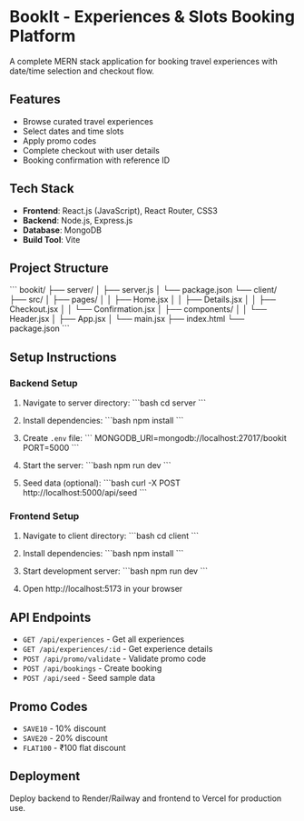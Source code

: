 # BookIt - Experiences & Slots Booking Platform

A complete MERN stack application for booking travel experiences with date/time selection and checkout flow.

## Features

- Browse curated travel experiences
- Select dates and time slots
- Apply promo codes
- Complete checkout with user details
- Booking confirmation with reference ID

## Tech Stack

- **Frontend**: React.js (JavaScript), React Router, CSS3
- **Backend**: Node.js, Express.js
- **Database**: MongoDB
- **Build Tool**: Vite

## Project Structure

\`\`\`
bookit/
├── server/
│   ├── server.js
│   └── package.json
└── client/
    ├── src/
    │   ├── pages/
    │   │   ├── Home.jsx
    │   │   ├── Details.jsx
    │   │   ├── Checkout.jsx
    │   │   └── Confirmation.jsx
    │   ├── components/
    │   │   └── Header.jsx
    │   ├── App.jsx
    │   └── main.jsx
    ├── index.html
    └── package.json
\`\`\`

## Setup Instructions

### Backend Setup

1. Navigate to server directory:
   \`\`\`bash
   cd server
   \`\`\`

2. Install dependencies:
   \`\`\`bash
   npm install
   \`\`\`

3. Create `.env` file:
   \`\`\`
   MONGODB_URI=mongodb://localhost:27017/bookit
   PORT=5000
   \`\`\`

4. Start the server:
   \`\`\`bash
   npm run dev
   \`\`\`

5. Seed data (optional):
   \`\`\`bash
   curl -X POST http://localhost:5000/api/seed
   \`\`\`

### Frontend Setup

1. Navigate to client directory:
   \`\`\`bash
   cd client
   \`\`\`

2. Install dependencies:
   \`\`\`bash
   npm install
   \`\`\`

3. Start development server:
   \`\`\`bash
   npm run dev
   \`\`\`

4. Open http://localhost:5173 in your browser

## API Endpoints

- `GET /api/experiences` - Get all experiences
- `GET /api/experiences/:id` - Get experience details
- `POST /api/promo/validate` - Validate promo code
- `POST /api/bookings` - Create booking
- `POST /api/seed` - Seed sample data

## Promo Codes

- `SAVE10` - 10% discount
- `SAVE20` - 20% discount
- `FLAT100` - ₹100 flat discount

## Deployment

Deploy backend to Render/Railway and frontend to Vercel for production use.
